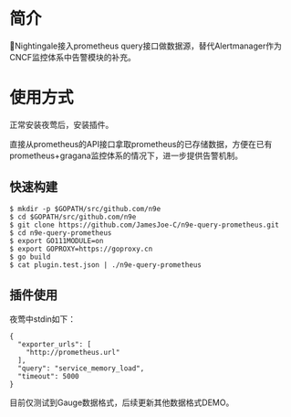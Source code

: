 # 简介

Nightingale接入prometheus query接口做数据源，替代Alertmanager作为CNCF监控体系中告警模块的补充。


# 使用方式

正常安装夜莺后，安装插件。

直接从prometheus的API接口拿取prometheus的已存储数据，方便在已有prometheus+gragana监控体系的情况下，进一步提供告警机制。



## 快速构建 

    $ mkdir -p $GOPATH/src/github.com/n9e
    $ cd $GOPATH/src/github.com/n9e
    $ git clone https://github.com/JamesJoe-C/n9e-query-prometheus.git
    $ cd n9e-query-prometheus
    $ export GO111MODULE=on
    $ export GOPROXY=https://goproxy.cn
    $ go build
    $ cat plugin.test.json | ./n9e-query-prometheus

 
## 插件使用
夜莺中stdin如下：
```
{
  "exporter_urls": [
    "http://prometheus.url"
  ],
  "query": "service_memory_load",
  "timeout": 5000
}
```

目前仅测试到Gauge数据格式，后续更新其他数据格式DEMO。

